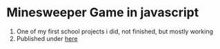 # Minesweeper Game in javascript

1. One of my first school projects i did, not finished, but mostly working
2. Published under [here](https://jnyuu.github.io/minesweeper/)
